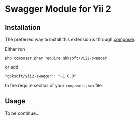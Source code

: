 Swagger Module for Yii 2
========================

Installation
------------

The preferred way to install this extension is through [composer](http://getcomposer.org/download/).

Either run

```
php composer.phar require gbksoft/yii2-swagger
```

or add

```
"gbksoft/yii2-swagger": "~1.0.0"
```

to the require section of your `composer.json` file.

Usage
-----

To be continue...